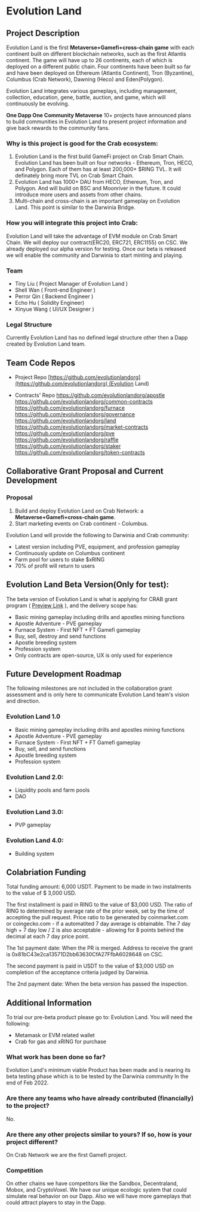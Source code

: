 # Evolution Land

## **Project Description**

Evolution Land is the first **Metaverse+Gamefi+cross-chain game** with each continent built on different blockchain networks, such as the first Atlantis continent. The game will have up to 26 continents, each of which is deployed on a different public chain. Four continents have been built so far and have been deployed on Ethereum (Atlantis Continent), Tron (Byzantine), Columbus (Crab Network), Dawning (Heco) and Eden(Polygon).

Evolution Land integrates various gameplays, including management, collection, education, gene, battle, auction, and game, which will continuously be evolving.

**One Dapp One Community Metaverse**
10+ projects have announced plans to build communities in Evolution Land to present project information and give back rewards to the community fans.

### **Why is this project is good for the Crab ecosystem:**

1. Evolution Land is the first build GameFi project on Crab Smart Chain. Evolution Land has been built on four networks - Ethereum, Tron, HECO, and Polygon. Each of them has at least 200,000+ $RING TVL. It will definately bring more TVL on Crab Smart Chain.
2. Evolution Land has 1000+ DAU from HECO, Ethereum, Tron, and Polygon. And will build on BSC and Moonriver in the future. It could introduce more users and assets from other chains.
3. Multi-chain and cross-chain is an important gameplay on Evolution Land. This point is similar to the Darwinia Bridge.

### **How you will integrate this project into Crab:**

Evolution Land will take the advantage of EVM module on Crab Smart Chain. We will deploy our contract(ERC20, ERC721, ERC1155) on CSC. We already deployed our alpha version for testing. Once our beta is released we will enable the community and Darwinia to start minting and playing.

### **Team**

- Tiny Liu ( Project Manager of Evolution Land )
- Shell Wan ( Front-end Engineer )
- Perror Qin ( Backend Engineer )
- Echo Hu ( Solidity Engineer)
- Xinyue Wang ( UI/UX Designer )

### **Legal Structure**

Currently Evolution Land has no defined legal structure other then a Dapp created by Evolution Land team.

## **Team Code Repos**

- Project Repo
[https://github.com/evolutionlandorg](https://github.com/evolutionlandorg) (Evolution Land)

- Contracts' Repo
https://github.com/evolutionlandorg/apostle
https://github.com/evolutionlandorg/common-contracts
https://github.com/evolutionlandorg/furnace
https://github.com/evolutionlandorg/governance
https://github.com/evolutionlandorg/land
https://github.com/evolutionlandorg/market-contracts
https://github.com/evolutionlandorg/pve
https://github.com/evolutionlandorg/raffle
https://github.com/evolutionlandorg/staker
https://github.com/evolutionlandorg/token-contracts

## **Collaborative Grant Proposal and Current Development**

### **Proposal**

1. Build and deploy Evolution Land on Crab Network: a **Metaverse+Gamefi+cross-chain game**. 
2. Start marketing events on Crab continent - Columbus.

Evolution Land will provide the following to Darwinia and Crab community:

- Latest version including PVE, equipment, and profession gameplay
- Continuously update on Columbus continent
- Farm pool for users to stake $xRING
- 70% of profit will return to users

## Evolution Land **Beta Version(Only for test):**

The beta version of Evolution Land is what is applying for CRAB grant program ( [Preview Link](https://www.evolution.land.l2me.com/land/3)
), and the delivery scope has:

- Basic mining gameplay including drills and apostles mining functions
- Apostle Adventure - PVE gameplay
- Furnace System - First NFT + FT Gamefi gameplay
- Buy, sell, destroy and send functions
- Apostle breeding system
- Profession system
- Only contracts are open-source, UX is only used for experience

## **Future Development Roadmap**

The following milestones are not included in the collaboration grant assessment and is only here to communicate Evolution Land team's vision and direction.

### Evolution Land **1.0**

- Basic mining gameplay including drills and apostles mining functions
- Apostle Adventure - PVE gameplay
- Furnace System - First NFT + FT Gamefi gameplay
- Buy, sell, and send functions
- Apostle breeding system
- Profession system

### Evolution Land **2.0:**

- Liquidity pools and farm pools
- DAO

### Evolution Land **3.0:**

- PVP gameplay

### Evolution Land **4.0:**

- Building system

## **Colabriation Funding**

Total funding amount: 6,000 USDT. Payment to be made in two instalments to the value of $ 3,000 USD.

The first installment is paid in RING to the value of $3,000 USD. The ratio of RING to determined by average rate of the prior week, set by the time of accepting the pull request. Price ratio to be generated by coinmarket.com or coingecko.com - if a automatited 7 day average is obtainable. The 7 day high + 7 day low / 2 is also acceptable - allowing for 8 points behind the decimal at each 7 day price point.

The 1st payment date: When the PR is merged. Address to receive the grant is 0x81bC43e2ca13571D2bb63630CfA27FfbA6028648 on CSC.

The second payment is paid in USDT to the value of $3,000 USD on completion of the acceptance criteria judged by Darwinia.

The 2nd payment date: When the beta version has passed the inspection.

## **Additional Information**

To trial our pre-beta product please go to: Evolution Land. You will need the following:

- Metamask or EVM related wallet
- Crab for gas and xRING for purchase


### **What work has been done so far?**

Evolution Land's minimum viable Product has been made and is nearing its beta testing phase which is to be tested by the Darwinia community In the end of Feb 2022.

### **Are there any teams who have already contributed (financially) to the project?**

No.

### **Are there any other projects similar to yours? If so, how is your project different?**

On Crab Network we are the first Gamefi project.

### **Competition**

On other chains we have competitors like the Sandbox, Decentraland, Mobox, and CryptoVoxel. We have our unique ecologic system that could simulate real behavior on our Dapp. Also we will have more gameplays that could attract players to stay in the Dapp.